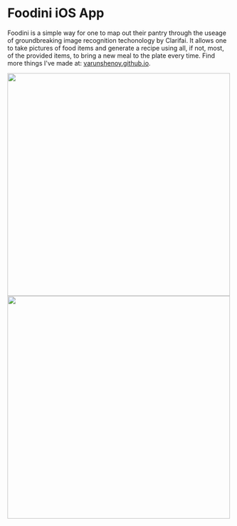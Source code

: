 # Foodini iOS App
Foodini is a simple way for one to map out their pantry through the useage of groundbreaking image recognition techonology by Clarifai. It allows one to take pictures of food items and generate a recipe using all, if not, most, of the provided items, to bring a new meal to the plate every time. Find more things I've made at:
[varunshenoy.github.io](http://varunshenoy.github.io/).

<img src="http://i.imgur.com/giliX1q.png" width="500">

<img src="http://i.imgur.com/Mig1ugj.png" width="500">

